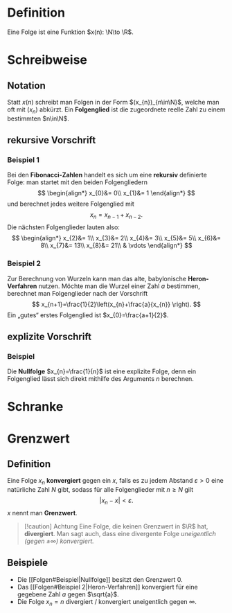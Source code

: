 # Definition
Eine Folge ist eine Funktion $x(n): \N\to \R$. 

# Schreibweise
## Notation
Statt $x(n)$ schreibt man Folgen in der Form $(x_{n})_{n\in\N}$, welche man oft mit $(x_n)$ abkürzt. Ein **Folgenglied** ist die zugeordnete reelle Zahl zu einem bestimmten $n\in\N$.

## rekursive Vorschrift
### Beispiel 1
Bei den **Fibonacci-Zahlen** handelt es sich um eine **rekursiv** definierte Folge: man startet mit den beiden Folgengliedern 
$$
\begin{align*}
x_{0}&= 0\\
x_{1}&= 1
\end{align*}
$$
und berechnet jedes weitere Folgenglied mit 
$$
x_{n} = x_{n-1}+x_{n-2}.
$$
Die nächsten Folgenglieder lauten also:
$$
\begin{align*}
x_{2}&= 1\\
x_{3}&= 2\\
x_{4}&= 3\\
x_{5}&= 5\\
x_{6}&= 8\\
x_{7}&= 13\\
x_{8}&= 21\\
& \vdots 
\end{align*}
$$
### Beispiel 2
Zur Berechnung von Wurzeln kann man das alte, babylonische **Heron-Verfahren** nutzen. Möchte man die Wurzel einer Zahl $a$ bestimmen, berechnet man Folgenglieder nach der Vorschrift
$$
x_{n+1}=\frac{1}{2}\left(x_{n}+\frac{a}{x_{n}}  \right).
$$
Ein „gutes“ erstes Folgenglied ist $x_{0}=\frac{a+1}{2}$. 

## explizite Vorschrift
### Beispiel
Die **Nullfolge** $x_{n}=\frac{1}{n}$ ist eine explizite Folge, denn ein Folgenglied lässt sich direkt mithilfe des Arguments $n$ berechnen. 

# Schranke


# Grenzwert
## Definition
Eine Folge $x_n$ **konvergiert** gegen ein $x$, falls es zu jedem Abstand $\varepsilon > 0$ eine natürliche Zahl $N$ gibt, sodass für alle Folgenglieder mit $n\geq N$ gilt
$$
|x_{n}- x|<\varepsilon.
$$
$x$ nennt man **Grenzwert**.

>[!caution] Achtung
>Eine Folge, die keinen Grenzwert in $\R$ hat, **divergiert**.
>Man sagt auch, dass eine divergente Folge *uneigentlich (gegen $\pm \infty$) konvergiert.*

## Beispiele
- Die [[Folgen#Beispiel|Nullfolge]] besitzt den Grenzwert $0$.
- Das [[Folgen#Beispiel 2|Heron-Verfahren]] konvergiert für eine gegebene Zahl $a$ gegen $\sqrt{a}$. 
- Die Folge $x_{n}=n$ divergiert / konvergiert uneigentlich gegen $\infty$.